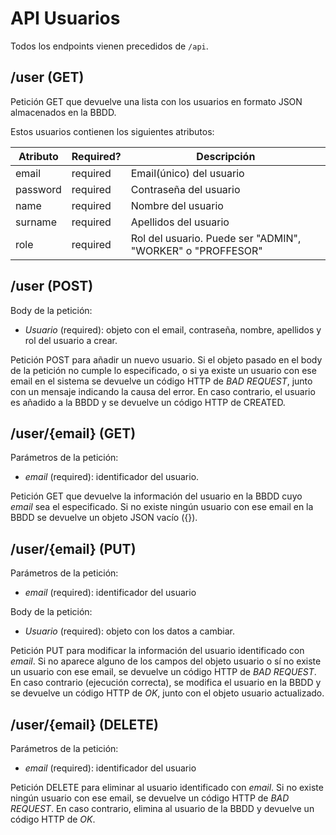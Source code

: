 # API Usuarios

Todos los endpoints vienen precedidos de `/api`.

## /user (GET)

Petición GET que devuelve una lista con los usuarios en formato JSON almacenados en la BBDD.

Estos usuarios contienen los siguientes atributos:

| Atributo | Required? | Descripción |
| ----- | --------- | ----------- | 
| email | required | Email(único) del usuario | 
| password | required | Contraseña del usuario |
| name | required | Nombre del usuario |
| surname | required | Apellidos del usuario |
| role | required | Rol del usuario. Puede ser "ADMIN", "WORKER" o "PROFFESOR" 

## /user (POST)

Body de la petición:

* *Usuario* (required): objeto con el email, contraseña, nombre, apellidos y  rol  del usuario a crear.

Petición POST para añadir un nuevo usuario. Si el objeto pasado en el body de la petición no cumple lo especificado, o si ya existe un usuario con ese email en el sistema se devuelve un código HTTP de *BAD REQUEST*, junto con un mensaje indicando la causa del error. En caso contrario, el usuario es añadido a la BBDD y se devuelve un código HTTP de CREATED.

## /user/{email} (GET)

Parámetros de la petición:

* *email* (required): identificador del usuario.

Petición GET que devuelve la información del usuario en la BBDD cuyo *email* sea el especificado. Si no existe ningún usuario con ese email en la BBDD se devuelve un objeto JSON vacío ({}).

## /user/{email} (PUT)

Parámetros de la petición:

* *email* (required): identificador del usuario

Body de la petición:

* *Usuario* (required): objeto con los datos a cambiar.

Petición PUT para modificar la información del usuario identificado con *email*.
Si no aparece alguno de los campos del objeto usuario o sí no existe un usuario con ese email, se devuelve un código HTTP de *BAD REQUEST*. En caso contrario (ejecución correcta), se modifica el usuario en la BBDD y se devuelve un código HTTP de *OK*, junto con el objeto usuario actualizado.

## /user/{email} (DELETE)

Parámetros de la petición:

* *email* (required): identificador del usuario

Petición DELETE para eliminar al usuario identificado con *email*. Si no existe ningún usuario con ese email, se 
devuelve un código HTTP de *BAD REQUEST*. En caso contrario, elimina al usuario de la BBDD y devuelve un código HTTP de *OK*.
